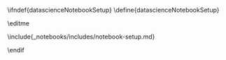\ifndef{datascienceNotebookSetup}
\define{datascienceNotebookSetup}

\editme

\include{_notebooks/includes/notebook-setup.md}

\endif
